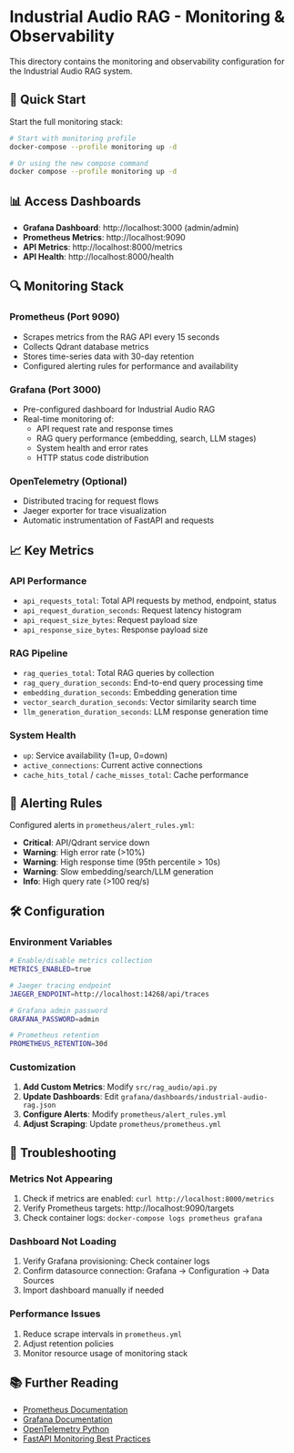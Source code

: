 # Industrial Audio RAG - Monitoring & Observability

This directory contains the monitoring and observability configuration for the Industrial Audio RAG system.

## 🚀 Quick Start

Start the full monitoring stack:

```bash
# Start with monitoring profile
docker-compose --profile monitoring up -d

# Or using the new compose command
docker compose --profile monitoring up -d
```

## 📊 Access Dashboards

- **Grafana Dashboard**: http://localhost:3000 (admin/admin)
- **Prometheus Metrics**: http://localhost:9090
- **API Metrics**: http://localhost:8000/metrics
- **API Health**: http://localhost:8000/health

## 🔍 Monitoring Stack

### Prometheus (Port 9090)
- Scrapes metrics from the RAG API every 15 seconds
- Collects Qdrant database metrics
- Stores time-series data with 30-day retention
- Configured alerting rules for performance and availability

### Grafana (Port 3000)
- Pre-configured dashboard for Industrial Audio RAG
- Real-time monitoring of:
  - API request rate and response times
  - RAG query performance (embedding, search, LLM stages)
  - System health and error rates
  - HTTP status code distribution

### OpenTelemetry (Optional)
- Distributed tracing for request flows
- Jaeger exporter for trace visualization
- Automatic instrumentation of FastAPI and requests

## 📈 Key Metrics

### API Performance
- `api_requests_total`: Total API requests by method, endpoint, status
- `api_request_duration_seconds`: Request latency histogram
- `api_request_size_bytes`: Request payload size
- `api_response_size_bytes`: Response payload size

### RAG Pipeline
- `rag_queries_total`: Total RAG queries by collection
- `rag_query_duration_seconds`: End-to-end query processing time
- `embedding_duration_seconds`: Embedding generation time
- `vector_search_duration_seconds`: Vector similarity search time
- `llm_generation_duration_seconds`: LLM response generation time

### System Health
- `up`: Service availability (1=up, 0=down)
- `active_connections`: Current active connections
- `cache_hits_total` / `cache_misses_total`: Cache performance

## 🚨 Alerting Rules

Configured alerts in `prometheus/alert_rules.yml`:

- **Critical**: API/Qdrant service down
- **Warning**: High error rate (>10%)
- **Warning**: High response time (95th percentile > 10s)
- **Warning**: Slow embedding/search/LLM generation
- **Info**: High query rate (>100 req/s)

## 🛠 Configuration

### Environment Variables
```bash
# Enable/disable metrics collection
METRICS_ENABLED=true

# Jaeger tracing endpoint
JAEGER_ENDPOINT=http://localhost:14268/api/traces

# Grafana admin password
GRAFANA_PASSWORD=admin

# Prometheus retention
PROMETHEUS_RETENTION=30d
```

### Customization

1. **Add Custom Metrics**: Modify `src/rag_audio/api.py`
2. **Update Dashboards**: Edit `grafana/dashboards/industrial-audio-rag.json`
3. **Configure Alerts**: Modify `prometheus/alert_rules.yml`
4. **Adjust Scraping**: Update `prometheus/prometheus.yml`

## 🔧 Troubleshooting

### Metrics Not Appearing
1. Check if metrics are enabled: `curl http://localhost:8000/metrics`
2. Verify Prometheus targets: http://localhost:9090/targets
3. Check container logs: `docker-compose logs prometheus grafana`

### Dashboard Not Loading
1. Verify Grafana provisioning: Check container logs
2. Confirm datasource connection: Grafana → Configuration → Data Sources
3. Import dashboard manually if needed

### Performance Issues
1. Reduce scrape intervals in `prometheus.yml`
2. Adjust retention policies
3. Monitor resource usage of monitoring stack

## 📚 Further Reading

- [Prometheus Documentation](https://prometheus.io/docs/)
- [Grafana Documentation](https://grafana.com/docs/)
- [OpenTelemetry Python](https://opentelemetry-python.readthedocs.io/)
- [FastAPI Monitoring Best Practices](https://fastapi.tiangolo.com/advanced/path-operation-advanced-configuration/)